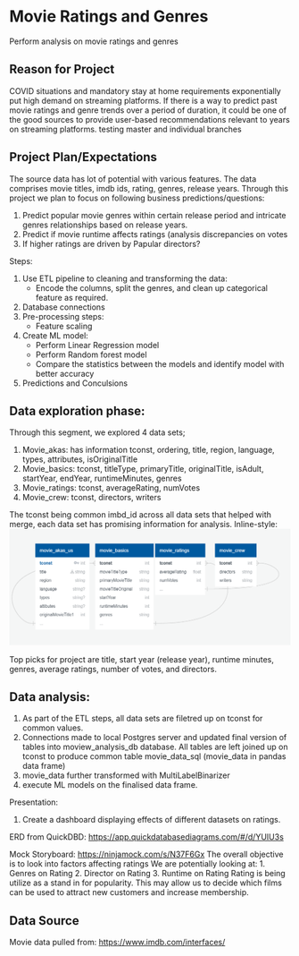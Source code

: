 # Movie Ratings and Genres
Perform analysis on movie ratings and genres

## Reason for Project

COVID situations and mandatory stay at home requirements exponentially put high demand on streaming platforms. If there is a way to predict past movie ratings and genre trends over a period of duration, it could be one of the good sources to provide user-based recommendations relevant to years on streaming platforms. 
testing master and individual branches

## Project Plan/Expectations

The source data has lot of potential with various features. The data comprises movie titles, imdb ids, rating, genres, release years. Through this project we plan to focus on following business predictions/questions:

1. Predict popular movie genres within certain release period and intricate genres relationships based on release years.
2. Predict if movie runtime affects ratings (analysis discrepancies on votes
2. If higher ratings are driven by Papular directors?

Steps:
1.	Use ETL pipeline to cleaning and transforming the data:
    * Encode the columns, split the genres, and clean up categorical feature as required.
2.	Database connections
3.	Pre-processing steps:
    * Feature scaling
4.	Create ML model:
    * Perform Linear Regression model
    * Perform Random forest model
    * Compare the statistics between the models and identify model with better accuracy
5.	Predictions and Conculsions

## Data exploration phase:
Through this segment, we explored 4 data sets;
1. Movie_akas: has information tconst,	ordering,	title,	region,	language,	types,	attributes,	isOriginalTitle
2. Movie_basics: tconst,	titleType,	primaryTitle,	originalTitle,	isAdult,	startYear,	endYear,	runtimeMinutes,	genres
3. Movie_ratings: tconst,	averageRating,	numVotes
4. Movie_crew: tconst,	directors,	writers

The tconst being common imbd_id across all data sets that helped with merge, each data set has promising information for analysis. 
Inline-style: 
![Summary](https://github.com/hemsmalli5/Final-Project---Week1/blob/master/ERD.PNG)

Top picks for project are title, start year (release year), runtime minutes, genres, average ratings, number of votes, and directors.

## Data analysis: 
1. As part of the ETL steps, all data sets are filetred up on tconst for common values.
2. Connections made to local Postgres server and updated final version of tables into moview_analysis_db database. All tables are left joined up on tconst to produce common table movie_data_sql (movie_data in pandas data frame)
3. movie_data further transformed with MultiLabelBinarizer
4. execute ML models on the finalised data frame.


Presentation:

1. Create a dashboard displaying effects of different datasets on ratings.

ERD from QuickDBD: https://app.quickdatabasediagrams.com/#/d/YUIU3s

Mock Storyboard: https://ninjamock.com/s/N37F6Gx
   The overall objective is to look into factors affecting ratings
   We are potentially looking at:
      1. Genres on Rating
      2. Director on Rating
      3. Runtime on Rating
   Rating is being utilize as a stand in for popularity. This may allow us to decide which
   films can be used to attract new customers and increase membership.
## Data Source

Movie data pulled from:
https://www.imdb.com/interfaces/
